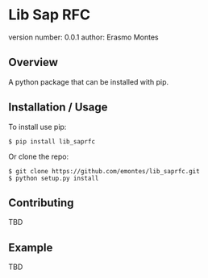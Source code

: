 Lib Sap RFC
===============================

version number: 0.0.1
author: Erasmo Montes

Overview
--------

A python package that can be installed with pip.

Installation / Usage
--------------------

To install use pip:

    $ pip install lib_saprfc


Or clone the repo:

    $ git clone https://github.com/emontes/lib_saprfc.git
    $ python setup.py install
    
Contributing
------------

TBD

Example
-------

TBD